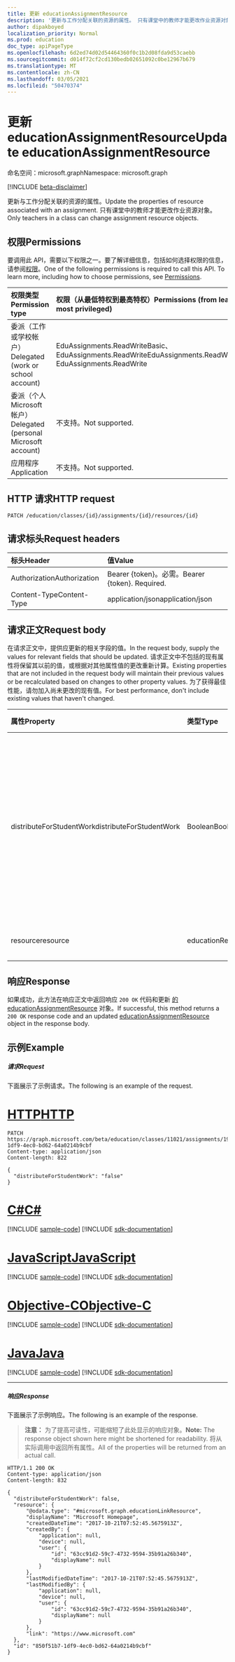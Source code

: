 ```yaml
---
title: 更新 educationAssignmentResource
description: '更新与工作分配关联的资源的属性。 只有课堂中的教师才能更改作业资源对象。  '
author: dipakboyed
localization_priority: Normal
ms.prod: education
doc_type: apiPageType
ms.openlocfilehash: 6d2ed74d02d54464360f0c1b2d08fda9d53caebb
ms.sourcegitcommit: d014f72cf2cd130bedb02651092c0be12967b679
ms.translationtype: MT
ms.contentlocale: zh-CN
ms.lasthandoff: 03/05/2021
ms.locfileid: "50470374"
---
```

# <a name="update-educationassignmentresource"></a><span data-ttu-id="52cb9-104">更新 educationAssignmentResource</span><span class="sxs-lookup"><span data-stu-id="52cb9-104">Update educationAssignmentResource</span></span>

<span data-ttu-id="52cb9-105">命名空间：microsoft.graph</span><span class="sxs-lookup"><span data-stu-id="52cb9-105">Namespace: microsoft.graph</span></span>

[!INCLUDE [beta-disclaimer](../../includes/beta-disclaimer.md)]

<span data-ttu-id="52cb9-106">更新与工作分配关联的资源的属性。</span><span class="sxs-lookup"><span data-stu-id="52cb9-106">Update the properties of resource associated with an assignment.</span></span> <span data-ttu-id="52cb9-107">只有课堂中的教师才能更改作业资源对象。</span><span class="sxs-lookup"><span data-stu-id="52cb9-107">Only teachers in a class can change assignment resource objects.</span></span>  

## <a name="permissions"></a><span data-ttu-id="52cb9-108">权限</span><span class="sxs-lookup"><span data-stu-id="52cb9-108">Permissions</span></span>
<span data-ttu-id="52cb9-p103">要调用此 API，需要以下权限之一。要了解详细信息，包括如何选择权限的信息，请参阅[权限](/graph/permissions-reference)。</span><span class="sxs-lookup"><span data-stu-id="52cb9-p103">One of the following permissions is required to call this API. To learn more, including how to choose permissions, see [Permissions](/graph/permissions-reference).</span></span>

|<span data-ttu-id="52cb9-111">权限类型</span><span class="sxs-lookup"><span data-stu-id="52cb9-111">Permission type</span></span>      | <span data-ttu-id="52cb9-112">权限（从最低特权到最高特权）</span><span class="sxs-lookup"><span data-stu-id="52cb9-112">Permissions (from least to most privileged)</span></span>              |
|:--------------------|:---------------------------------------------------------|
|<span data-ttu-id="52cb9-113">委派（工作或学校帐户）</span><span class="sxs-lookup"><span data-stu-id="52cb9-113">Delegated (work or school account)</span></span> |  <span data-ttu-id="52cb9-114">EduAssignments.ReadWriteBasic、EduAssignments.ReadWrite</span><span class="sxs-lookup"><span data-stu-id="52cb9-114">EduAssignments.ReadWriteBasic, EduAssignments.ReadWrite</span></span>   |
|<span data-ttu-id="52cb9-115">委派（个人 Microsoft 帐户）</span><span class="sxs-lookup"><span data-stu-id="52cb9-115">Delegated (personal Microsoft account)</span></span> |  <span data-ttu-id="52cb9-116">不支持。</span><span class="sxs-lookup"><span data-stu-id="52cb9-116">Not supported.</span></span>  |
|<span data-ttu-id="52cb9-117">应用程序</span><span class="sxs-lookup"><span data-stu-id="52cb9-117">Application</span></span> | <span data-ttu-id="52cb9-118">不支持。</span><span class="sxs-lookup"><span data-stu-id="52cb9-118">Not supported.</span></span> | 

## <a name="http-request"></a><span data-ttu-id="52cb9-119">HTTP 请求</span><span class="sxs-lookup"><span data-stu-id="52cb9-119">HTTP request</span></span>
<!-- { "blockType": "ignored" } -->
```http
PATCH /education/classes/{id}/assignments/{id}/resources/{id}
```
## <a name="request-headers"></a><span data-ttu-id="52cb9-120">请求标头</span><span class="sxs-lookup"><span data-stu-id="52cb9-120">Request headers</span></span>
| <span data-ttu-id="52cb9-121">标头</span><span class="sxs-lookup"><span data-stu-id="52cb9-121">Header</span></span>       | <span data-ttu-id="52cb9-122">值</span><span class="sxs-lookup"><span data-stu-id="52cb9-122">Value</span></span> |
|:---------------|:--------|
| <span data-ttu-id="52cb9-123">Authorization</span><span class="sxs-lookup"><span data-stu-id="52cb9-123">Authorization</span></span>  | <span data-ttu-id="52cb9-p104">Bearer {token}。必需。</span><span class="sxs-lookup"><span data-stu-id="52cb9-p104">Bearer {token}. Required.</span></span>  |
| <span data-ttu-id="52cb9-126">Content-Type</span><span class="sxs-lookup"><span data-stu-id="52cb9-126">Content-Type</span></span>  | <span data-ttu-id="52cb9-127">application/json</span><span class="sxs-lookup"><span data-stu-id="52cb9-127">application/json</span></span>  |

## <a name="request-body"></a><span data-ttu-id="52cb9-128">请求正文</span><span class="sxs-lookup"><span data-stu-id="52cb9-128">Request body</span></span>
<span data-ttu-id="52cb9-129">在请求正文中，提供应更新的相关字段的值。</span><span class="sxs-lookup"><span data-stu-id="52cb9-129">In the request body, supply the values for relevant fields that should be updated.</span></span> <span data-ttu-id="52cb9-130">请求正文中不包括的现有属性将保留其以前的值，或根据对其他属性值的更改重新计算。</span><span class="sxs-lookup"><span data-stu-id="52cb9-130">Existing properties that are not included in the request body will maintain their previous values or be recalculated based on changes to other property values.</span></span> <span data-ttu-id="52cb9-131">为了获得最佳性能，请勿加入尚未更改的现有值。</span><span class="sxs-lookup"><span data-stu-id="52cb9-131">For best performance, don't include existing values that haven't changed.</span></span>

| <span data-ttu-id="52cb9-132">属性</span><span class="sxs-lookup"><span data-stu-id="52cb9-132">Property</span></span>     | <span data-ttu-id="52cb9-133">类型</span><span class="sxs-lookup"><span data-stu-id="52cb9-133">Type</span></span>   |<span data-ttu-id="52cb9-134">说明</span><span class="sxs-lookup"><span data-stu-id="52cb9-134">Description</span></span>|
|:---------------|:--------|:----------|
|<span data-ttu-id="52cb9-135">distributeForStudentWork</span><span class="sxs-lookup"><span data-stu-id="52cb9-135">distributeForStudentWork</span></span>|<span data-ttu-id="52cb9-136">Boolean</span><span class="sxs-lookup"><span data-stu-id="52cb9-136">Boolean</span></span>| <span data-ttu-id="52cb9-137">指示发布作业时，是否应当将此资源复制到每个学生的资源对象。</span><span class="sxs-lookup"><span data-stu-id="52cb9-137">Indicates whether this resource should be copied to each student's resource object when the assignment is published.</span></span>|
|<span data-ttu-id="52cb9-138">resource</span><span class="sxs-lookup"><span data-stu-id="52cb9-138">resource</span></span>|<span data-ttu-id="52cb9-139">educationResource</span><span class="sxs-lookup"><span data-stu-id="52cb9-139">educationResource</span></span>| <span data-ttu-id="52cb9-140">Resource 对象。</span><span class="sxs-lookup"><span data-stu-id="52cb9-140">Resource object.</span></span> |

## <a name="response"></a><span data-ttu-id="52cb9-141">响应</span><span class="sxs-lookup"><span data-stu-id="52cb9-141">Response</span></span>
<span data-ttu-id="52cb9-142">如果成功，此方法在响应正文中返回响应 `200 OK` 代码和更新 [的 educationAssignmentResource](../resources/educationassignmentresource.md) 对象。</span><span class="sxs-lookup"><span data-stu-id="52cb9-142">If successful, this method returns a `200 OK` response code and an updated [educationAssignmentResource](../resources/educationassignmentresource.md) object in the response body.</span></span>
## <a name="example"></a><span data-ttu-id="52cb9-143">示例</span><span class="sxs-lookup"><span data-stu-id="52cb9-143">Example</span></span>
##### <a name="request"></a><span data-ttu-id="52cb9-144">请求</span><span class="sxs-lookup"><span data-stu-id="52cb9-144">Request</span></span>
<span data-ttu-id="52cb9-145">下面展示了示例请求。</span><span class="sxs-lookup"><span data-stu-id="52cb9-145">The following is an example of the request.</span></span>

# <a name="http"></a>[<span data-ttu-id="52cb9-146">HTTP</span><span class="sxs-lookup"><span data-stu-id="52cb9-146">HTTP</span></span>](#tab/http)
<!-- {
  "blockType": "request",
  "name": "update_educationassignmentresource"
}-->
```http
PATCH https://graph.microsoft.com/beta/education/classes/11021/assignments/19002/resources/850f51b7-1df9-4ec0-bd62-64a0214b9cbf
Content-type: application/json
Content-length: 822

{
  "distributeForStudentWork": "false"
}
```
# <a name="c"></a>[<span data-ttu-id="52cb9-147">C#</span><span class="sxs-lookup"><span data-stu-id="52cb9-147">C#</span></span>](#tab/csharp)
[!INCLUDE [sample-code](../includes/snippets/csharp/update-educationassignmentresource-csharp-snippets.md)]
[!INCLUDE [sdk-documentation](../includes/snippets/snippets-sdk-documentation-link.md)]

# <a name="javascript"></a>[<span data-ttu-id="52cb9-148">JavaScript</span><span class="sxs-lookup"><span data-stu-id="52cb9-148">JavaScript</span></span>](#tab/javascript)
[!INCLUDE [sample-code](../includes/snippets/javascript/update-educationassignmentresource-javascript-snippets.md)]
[!INCLUDE [sdk-documentation](../includes/snippets/snippets-sdk-documentation-link.md)]

# <a name="objective-c"></a>[<span data-ttu-id="52cb9-149">Objective-C</span><span class="sxs-lookup"><span data-stu-id="52cb9-149">Objective-C</span></span>](#tab/objc)
[!INCLUDE [sample-code](../includes/snippets/objc/update-educationassignmentresource-objc-snippets.md)]
[!INCLUDE [sdk-documentation](../includes/snippets/snippets-sdk-documentation-link.md)]

# <a name="java"></a>[<span data-ttu-id="52cb9-150">Java</span><span class="sxs-lookup"><span data-stu-id="52cb9-150">Java</span></span>](#tab/java)
[!INCLUDE [sample-code](../includes/snippets/java/update-educationassignmentresource-java-snippets.md)]
[!INCLUDE [sdk-documentation](../includes/snippets/snippets-sdk-documentation-link.md)]

---

##### <a name="response"></a><span data-ttu-id="52cb9-151">响应</span><span class="sxs-lookup"><span data-stu-id="52cb9-151">Response</span></span>
<span data-ttu-id="52cb9-152">下面展示了示例响应。</span><span class="sxs-lookup"><span data-stu-id="52cb9-152">The following is an example of the response.</span></span> 

><span data-ttu-id="52cb9-153">**注意：** 为了提高可读性，可能缩短了此处显示的响应对象。</span><span class="sxs-lookup"><span data-stu-id="52cb9-153">**Note:** The response object shown here might be shortened for readability.</span></span> <span data-ttu-id="52cb9-154">将从实际调用中返回所有属性。</span><span class="sxs-lookup"><span data-stu-id="52cb9-154">All of the properties will be returned from an actual call.</span></span>


<!-- {
  "blockType": "response",
  "truncated": true,
  "@odata.type": "microsoft.graph.educationAssignmentResource"
} -->
```http
HTTP/1.1 200 OK
Content-type: application/json
Content-length: 832

{
  "distributeForStudentWork": false,
  "resource": {
      "@odata.type": "#microsoft.graph.educationLinkResource",
      "displayName": "Microsoft Homepage",
      "createdDateTime": "2017-10-21T07:52:45.5675913Z",
      "createdBy": {
          "application": null,
          "device": null,
          "user": {
              "id": "63cc91d2-59c7-4732-9594-35b91a26b340",
              "displayName": null
          }
      },
      "lastModifiedDateTime": "2017-10-21T07:52:45.5675913Z",
      "lastModifiedBy": {
          "application": null,
          "device": null,
          "user": {
              "id": "63cc91d2-59c7-4732-9594-35b91a26b340",
              "displayName": null
          }
      },
      "link": "https://www.microsoft.com"
  },
  "id": "850f51b7-1df9-4ec0-bd62-64a0214b9cbf"
}
```

<!-- uuid: 8fcb5dbc-d5aa-4681-8e31-b001d5168d79
2015-10-25 14:57:30 UTC -->
<!--
{
  "type": "#page.annotation",
  "description": "Update educationassignmentresource",
  "keywords": "",
  "section": "documentation",
  "tocPath": "",
  "suppressions": []
}
-->


